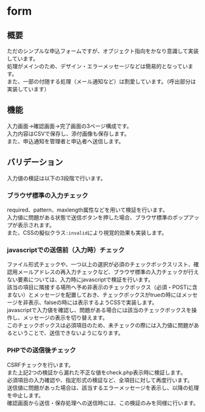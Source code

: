 # form

## 概要

ただのシンプルな申込フォームですが、オブジェクト指向をかなり意識して実装しています。  
処理がメインのため、デザイン・エラーメッセージなどは簡易的となっています。  
また、一部の付随する処理（メール通知など）は割愛しています。（呼出部分は実装しています）

## 機能

入力画面→確認画面→完了画面の3ページ構成です。  
入力内容はCSVで保存し、添付画像も保存します。  
また、申込通知を管理者と申込者へ送信します。

## バリデーション

入力値の検証は以下の3段階で行います。

### ブラウザ標準の入力チェック

required、pattern、maxlength属性などを用いて検証を行います。  
入力値に問題がある状態で送信ボタンを押した場合、ブラウザ標準のポップアップが表示されます。  
また、CSSの擬似クラス`:invalid`により視覚的効果も実装します。  

### javascriptでの送信前（入力時）チェック

ファイル形式チェックや、一つ以上の選択が必須のチェックボックスリスト、確認用メールアドレスの再入力チェックなど、ブラウザ標準の入力チェックが行えない要素については、入力時にjavascriptで検証を行います。  
該当の項目に隣接する場所へ予め非表示のチェックボックス（必須・POSTに含まない）とメッセージを配置しておき、チェックボックスがtrueの時にはメッセージを非表示、falseの時には表示するようCSSで実装します。  
javascriptで入力値を確認し、問題がある場合には該当のチェックボックスを操作し、メッセージの表示を切り替えます。  
このチェックボックスは必須項目のため、未チェックの際には入力値に問題があるということで、送信できないようになります。

### PHPでの送信後チェック

CSRFチェックを行います。  
また上記2つの検証から漏れた不正な値をcheck.php表示時に検証します。  
必須項目の入力確認や、指定形式の検証など、全項目に対して再度行います。  
送信値に問題があった場合は、該当するエラーメッセージを表示し、以降の処理を中止します。  
確認画面から送信・保存処理への送信時には、この検証のみを同様に行います。